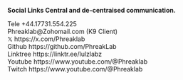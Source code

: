 <p><strong>Social Links Central and de-centraised communication.</strong></p>
<p>Tele +44.17731.554.225<br>Phreaklab@Zohomail.com (K9 Client)<br>𝕏 https://x.com/Phreaklab<br>Github https://github.com/PhreakLab<br>Linktree https://linktr.ee/lulzlabz<br>Youtube https://www.youtube.com/@Phreaklab<br>Twitch https://www.youtube.com/@Phreaklab</p>
